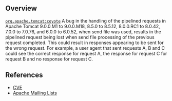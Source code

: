 ## Overview
[`org.apache.tomcat:coyote`](http://search.maven.org/#search%7Cga%7C1%7Ca%3A%22coyote%22)
A bug in the handling of the pipelined requests in Apache Tomcat 9.0.0.M1 to 9.0.0.M18, 8.5.0 to 8.5.12, 8.0.0.RC1 to 8.0.42, 7.0.0 to 7.0.76, and 6.0.0 to 6.0.52, when send file was used, results in the pipelined request being lost when send file processing of the previous request completed. This could result in responses appearing to be sent for the wrong request. For example, a user agent that sent requests A, B and C could see the correct response for request A, the response for request C for request B and no response for request C.

## References
- [CVE](https://web.nvd.nist.gov/view/vuln/detail?vulnId=CVE-2017-5647)
- [Apache Mailing Lists](https://lists.apache.org/thread.html/5796678c5a773c6f3ff57c178ac247d85ceca0dee9190ba48171451a@%3Cusers.tomcat.apache.org%3E)
